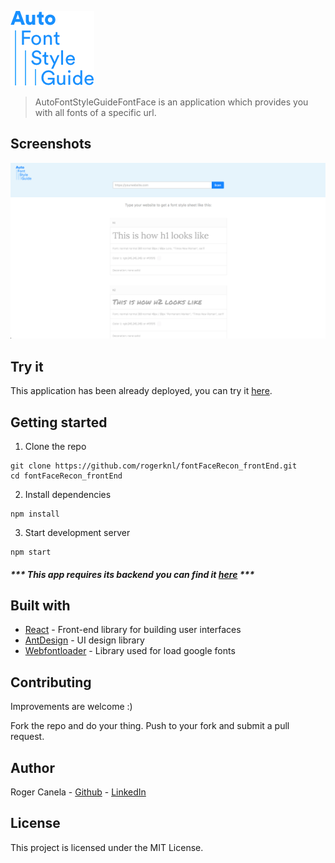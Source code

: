 ![img](https://raw.githubusercontent.com/rogerknl/fontFaceRecon_frontEnd/develop/public/logo.png)





> AutoFontStyleGuideFontFace is an application which provides you with all fonts of a specific url. 



## Screenshots

![img](https://raw.githubusercontent.com/rogerknl/fontFaceRecon_frontEnd/develop/public/screen.png)



## Try it

This application has been already deployed, you can try it [here](http://font.knl.cat). 



## Getting started

1. Clone the repo

```
git clone https://github.com/rogerknl/fontFaceRecon_frontEnd.git
cd fontFaceRecon_frontEnd
```

2. Install dependencies

```
npm install
```

3. Start development server

```
npm start
```

##### *** This app requires its backend you can find it [here](https://github.com/rogerknl/fontFaceRecon_backEnd) ***



## Built with

- [React](https://reactjs.org/) - Front-end library for building user interfaces
- [AntDesign](https://ant.design/) - UI design library
- [Webfontloader](https://www.npmjs.com/package/webfontloader) - Library used for load google fonts

## Contributing

Improvements are welcome :)

Fork the repo and do your thing. Push to your fork and submit a pull request.

## Author

Roger Canela - [Github](https://github.com/rogerknl) - [LinkedIn](https://www.linkedin.com/in/roger-canela-2a085826/)

## License

This project is licensed under the MIT License.